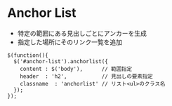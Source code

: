 # Anchor List

- 特定の範囲にある見出しごとにアンカーを生成
- 指定した場所にそのリンク一覧を追加

```
$(function(){
  $('#anchor-list').anchorlist({
    content : $('body'),      // 範囲指定
    header  : 'h2',           // 見出しの要素指定
    classname  : 'anchorlist' // リスト<ul>のクラス名
  });
});
```

